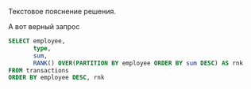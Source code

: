 Текстовое пояснение решения.

А вот верный запрос
```sql
SELECT employee,
       type,
       sum,
       RANK() OVER(PARTITION BY employee ORDER BY sum DESC) AS rnk
FROM transactions
ORDER BY employee DESC, rnk
```
